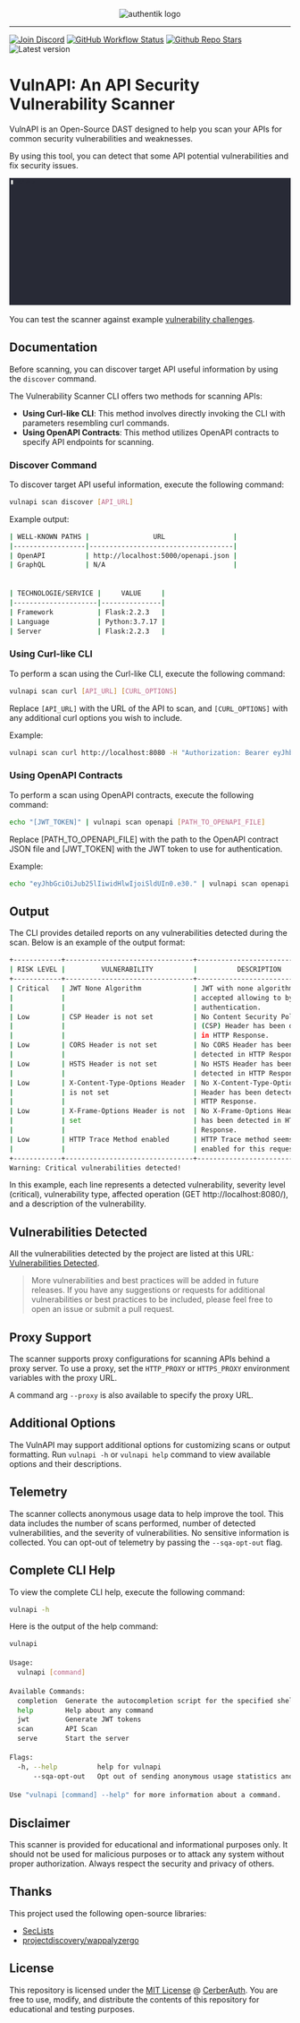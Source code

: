<p align="center">
    <img src="https://vulnapi.cerberauth.com/logo-ascii-text-art.png" height="150" alt="authentik logo">
</p>

---

[![Join Discord](https://img.shields.io/discord/1242773130137833493?label=Discord&style=for-the-badge)](https://vulnapi.cerberauth.com/discord)
[![GitHub Workflow Status](https://img.shields.io/github/actions/workflow/status/cerberauth/vulnapi/ci.yml?branch=main&label=core%20build&style=for-the-badge)](https://github.com/cerberauth/vulnapi/actions/workflows/ci-main.yml)
[![Github Repo Stars](https://img.shields.io/github/stars/cerberauth/vulnapi?style=for-the-badge)](https://github.com/cerberauth/vulnapi)
![Latest version](https://img.shields.io/docker/v/cerberauth/vulnapi?sort=semver&style=for-the-badge)

# VulnAPI: An API Security Vulnerability Scanner

VulnAPI is an Open-Source DAST designed to help you scan your APIs for common security vulnerabilities and weaknesses.

By using this tool, you can detect that some API potential vulnerabilities and fix security issues.

![Demo](demo.gif)

You can test the scanner against example [vulnerability challenges](https://github.com/cerberauth/api-vulns-challenges).

## Documentation

Before scanning, you can discover target API useful information by using the `discover` command.

The Vulnerability Scanner CLI offers two methods for scanning APIs:
* **Using Curl-like CLI**: This method involves directly invoking the CLI with parameters resembling curl commands.
* **Using OpenAPI Contracts**: This method utilizes OpenAPI contracts to specify API endpoints for scanning.

### Discover Command

To discover target API useful information, execute the following command:

```bash
vulnapi scan discover [API_URL]
```

Example output:

```bash
| WELL-KNOWN PATHS |                URL                 |
|------------------|------------------------------------|
| OpenAPI          | http://localhost:5000/openapi.json |
| GraphQL          | N/A                                |


| TECHNOLOGIE/SERVICE |     VALUE     |
|---------------------|---------------|
| Framework           | Flask:2.2.3   |
| Language            | Python:3.7.17 |
| Server              | Flask:2.2.3   |
```

### Using Curl-like CLI

To perform a scan using the Curl-like CLI, execute the following command:

```bash
vulnapi scan curl [API_URL] [CURL_OPTIONS]
```

Replace `[API_URL]` with the URL of the API to scan, and `[CURL_OPTIONS]` with any additional curl options you wish to include.

Example:

```bash
vulnapi scan curl http://localhost:8080 -H "Authorization: Bearer eyJhbGciOiJub25lIiwidHlwIjoiSldUIn0.eyJzdWIiOiIxMjM0NTY3ODkwIiwiaWF0IjoxNTE2MjM5MDIyfQ."
```

### Using OpenAPI Contracts

To perform a scan using OpenAPI contracts, execute the following command:

```bash
echo "[JWT_TOKEN]" | vulnapi scan openapi [PATH_TO_OPENAPI_FILE]
```

Replace [PATH_TO_OPENAPI_FILE] with the path to the OpenAPI contract JSON file and [JWT_TOKEN] with the JWT token to use for authentication.

Example:

```bash
echo "eyJhbGciOiJub25lIiwidHlwIjoiSldUIn0.e30." | vulnapi scan openapi ./test/stub/simple_http_bearer_jwt.openapi.json
```

## Output

The CLI provides detailed reports on any vulnerabilities detected during the scan. Below is an example of the output format:

```bash
+------------+--------------------------------+--------------------------------+----------------------------+
| RISK LEVEL |         VULNERABILITY          |          DESCRIPTION           |         OPERATION          |
+------------+--------------------------------+--------------------------------+----------------------------+
| Critical   | JWT None Algorithm             | JWT with none algorithm is     | GET http://localhost:8080/ |
|            |                                | accepted allowing to bypass    |                            |
|            |                                | authentication.                |                            |
| Low        | CSP Header is not set          | No Content Security Policy     | GET http://localhost:8080/ |
|            |                                | (CSP) Header has been detected |                            |
|            |                                | in HTTP Response.              |                            |
| Low        | CORS Header is not set         | No CORS Header has been        | GET http://localhost:8080/ |
|            |                                | detected in HTTP Response.     |                            |
| Low        | HSTS Header is not set         | No HSTS Header has been        | GET http://localhost:8080/ |
|            |                                | detected in HTTP Response.     |                            |
| Low        | X-Content-Type-Options Header  | No X-Content-Type-Options      | GET http://localhost:8080/ |
|            | is not set                     | Header has been detected in    |                            |
|            |                                | HTTP Response.                 |                            |
| Low        | X-Frame-Options Header is not  | No X-Frame-Options Header      | GET http://localhost:8080/ |
|            | set                            | has been detected in HTTP      |                            |
|            |                                | Response.                      |                            |
| Low        | HTTP Trace Method enabled      | HTTP Trace method seems        | GET http://localhost:8080/ |
|            |                                | enabled for this request.      |                            |
+------------+--------------------------------+--------------------------------+----------------------------+
Warning: Critical vulnerabilities detected!
```

In this example, each line represents a detected vulnerability, severity level (critical), vulnerability type, affected operation (GET http://localhost:8080/), and a description of the vulnerability.

## Vulnerabilities Detected

All the vulnerabilities detected by the project are listed at this URL: [Vulnerabilities Detected](https://vulnapi.cerberauth.com/docs/vulnerabilities/?utm_source=github&utm_medium=readme).

> More vulnerabilities and best practices will be added in future releases. If you have any suggestions or requests for additional vulnerabilities or best practices to be included, please feel free to open an issue or submit a pull request.

## Proxy Support

The scanner supports proxy configurations for scanning APIs behind a proxy server. To use a proxy, set the `HTTP_PROXY` or `HTTPS_PROXY` environment variables with the proxy URL.

A command arg `--proxy` is also available to specify the proxy URL.

## Additional Options

The VulnAPI may support additional options for customizing scans or output formatting. Run `vulnapi -h` or `vulnapi help` command to view available options and their descriptions.

## Telemetry

The scanner collects anonymous usage data to help improve the tool. This data includes the number of scans performed, number of detected vulnerabilities, and the severity of vulnerabilities. No sensitive information is collected. You can opt-out of telemetry by passing the `--sqa-opt-out` flag.

## Complete CLI Help

To view the complete CLI help, execute the following command:

```bash
vulnapi -h
```

Here is the output of the help command:

```bash
vulnapi

Usage:
  vulnapi [command]

Available Commands:
  completion  Generate the autocompletion script for the specified shell
  help        Help about any command
  jwt         Generate JWT tokens
  scan        API Scan
  serve       Start the server

Flags:
  -h, --help          help for vulnapi
      --sqa-opt-out   Opt out of sending anonymous usage statistics and crash reports to help improve the tool

Use "vulnapi [command] --help" for more information about a command.
```

## Disclaimer

This scanner is provided for educational and informational purposes only. It should not be used for malicious purposes or to attack any system without proper authorization. Always respect the security and privacy of others.

## Thanks

This project used the following open-source libraries:
* [SecLists](https://github.com/danielmiessler/SecLists)
* [projectdiscovery/wappalyzergo](https://github.com/projectdiscovery/wappalyzergo)

## License

This repository is licensed under the [MIT License](https://github.com/cerberauth/vulnapi/blob/main/LICENSE) @ [CerberAuth](https://www.cerberauth.com/). You are free to use, modify, and distribute the contents of this repository for educational and testing purposes.
